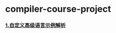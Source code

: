 # compiler-course-project

### [1.自定义高级语言示例解析](https://github.com/Billy1900/compiler-course-project/blob/master/language)
